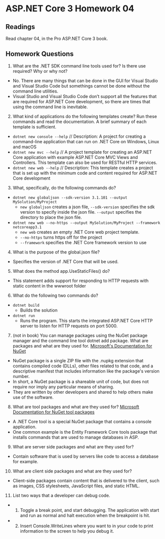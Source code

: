 # ASP.NET Core 3 Homework 04

## Readings
Read chapter 04, in the Pro ASP.NET Core 3 book.

## Homework Questions
1. What are the .NET SDK command line tools used for? Is there use required? Why or why not?
  - No. There are many things that can be done in the GUI for Visual Studio and Visual Studio Code but somethings cannot be done without the command line utilities.
  - Visual Studio and Visual Studio Code don’t support all the features that are required for ASP.NET Core development, so there are times that using the command line is inevitable.
2. What kind of applications do the following templates create? Run these commands and read the documentation. A brief summary of each template is sufficient.
  - `dotnet new console --help` // Description: A project for creating a command-line application that can run on .NET Core on Windows, Linux and macOS
  - `dotnet new mvc --help` //  A project template for creating an ASP.NET Core application with example ASP.NET Core MVC Views and Controllers. This template can also be used for RESTful HTTP services.
  - `dotnet new web --help` // Description: This template creates a project that is set up with the minimum code and content required for ASP.NET Core development
3. What, specifically, do the following commands do?
  - `dotnet new globaljson --sdk-version 3.1.101 --output MySolution/MyProject`
    + `new globaljson` creates a json file, `--sdk-version` specifies the sdk version to specify inside the json file. `--output` specifies the directory to place the json file.
  - `dotnet new web --no-https --output MySolution/MyProject --framework netcoreapp3.1`
      + `new web` creates an empty .NET Core web project template.
      + `--no-https` turns https off for the project
      + `--framework` specifies the .NET Core framework version to use
4. What is the purpose of the global.json file?
  -  Specifies the version of .NET Core that will be used.
5. What does the method app.UseStaticFiles() do?
  - This statement adds support for responding to HTTP requests with static content in the wwwroot folder
6. What do the following two commands do?
  - `dotnet build`
      + Builds the solution
  - `dotnet run`
      + Runs the program. This starts the integrated ASP.NET Core HTTP server to listen for HTTP requests on port 5000.
7. (not in book) You can manage packages using the NuGet package manager and the command line tool dotnet add package. What are packages and what are they used for. [Microsoft's Documentation for NuGet](https://docs.microsoft.com/en-us/nuget/what-is-nuget)
  - NuGet package is a single ZIP file with the .nupkg extension that contains compiled code (DLLs), other files related to that code, and a descriptive manifest that includes information like the package's version number. 
  - In short, a NuGet package is a shareable unit of code, but does not require nor imply any particular means of sharing.
  - They are written by other developers and shared to help others make use of the software.
8. What are tool packages and what are they used for? [Microsoft Documentation for NuGet tool packages](https://docs.microsoft.com/en-us/dotnet/core/tools/global-tools)
  - A .NET Core tool is a special NuGet package that contains a console application.
  - One common example is the Entity Framework Core tools package that installs commands that are used to manage databases in ASP.
9. What are server side packages and what are they used for?
  - Contain software that is used by servers like code to access a database for example.
10. What are client side packages and what are they used for?
  - Client-side packages contain content that is delivered to the client, such as images, CSS stylesheets, JavaScript files, and static HTML.
11. List two ways that a developer can debug code.
  - 1. Toggle a break point, and start debugging. The application with start and run as normal and halt execution when the breakpoint is hit.
  - 2. Insert Console.WriteLines where you want to in your code to print information to the screen to help you debug it.